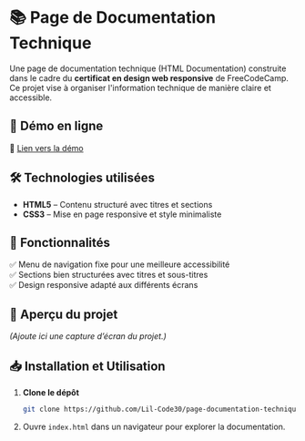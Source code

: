 # 📚 Page de Documentation Technique

Une page de documentation technique (HTML Documentation) construite dans le cadre du **certificat en design web responsive** de FreeCodeCamp. Ce projet vise à organiser l'information technique de manière claire et accessible.

## 🚀 Démo en ligne
🔗 [Lien vers la démo](https://lil-code30.github.io/page-documentation-technique/)

## 🛠️ Technologies utilisées
- **HTML5** – Contenu structuré avec titres et sections  
- **CSS3** – Mise en page responsive et style minimaliste  

## 🎯 Fonctionnalités
✅ Menu de navigation fixe pour une meilleure accessibilité  
✅ Sections bien structurées avec titres et sous-titres  
✅ Design responsive adapté aux différents écrans  

## 📸 Aperçu du projet
*(Ajoute ici une capture d’écran du projet.)*

## 📥 Installation et Utilisation
1. **Clone le dépôt**  
   ```bash
   git clone https://github.com/Lil-Code30/page-documentation-technique.git
2. Ouvre ```index.html``` dans un navigateur pour explorer la documentation.
